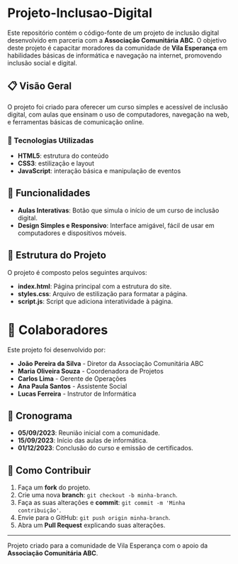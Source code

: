 # Projeto-Inclusao-Digital

Este repositório contém o código-fonte de um projeto de inclusão digital desenvolvido em parceria com a **Associação Comunitária ABC**. O objetivo deste projeto é capacitar moradores da comunidade de **Vila Esperança** em habilidades básicas de informática e navegação na internet, promovendo inclusão social e digital.

## 📋 Visão Geral

O projeto foi criado para oferecer um curso simples e acessível de inclusão digital, com aulas que ensinam o uso de computadores, navegação na web, e ferramentas básicas de comunicação online.

### 🔧 Tecnologias Utilizadas
- **HTML5**: estrutura do conteúdo
- **CSS3**: estilização e layout
- **JavaScript**: interação básica e manipulação de eventos

## 🚀 Funcionalidades

- **Aulas Interativas**: Botão que simula o início de um curso de inclusão digital.
- **Design Simples e Responsivo**: Interface amigável, fácil de usar em computadores e dispositivos móveis.

## 📁 Estrutura do Projeto

O projeto é composto pelos seguintes arquivos:

- **index.html**: Página principal com a estrutura do site.
- **styles.css**: Arquivo de estilização para formatar a página.
- **script.js**: Script que adiciona interatividade à página.

# 👥 Colaboradores

Este projeto foi desenvolvido por:

- **João Pereira da Silva** - Diretor da Associação Comunitária ABC
- **Maria Oliveira Souza** - Coordenadora de Projetos
- **Carlos Lima** - Gerente de Operações
- **Ana Paula Santos** - Assistente Social
- **Lucas Ferreira** - Instrutor de Informática

## 📅 Cronograma

- **05/09/2023**: Reunião inicial com a comunidade.
- **15/09/2023**: Início das aulas de informática.
- **01/12/2023**: Conclusão do curso e emissão de certificados.

## 📝 Como Contribuir

1. Faça um **fork** do projeto.
2. Crie uma nova **branch**: `git checkout -b minha-branch`.
3. Faça as suas alterações e **commit**: `git commit -m 'Minha contribuição'`.
4. Envie para o GitHub: `git push origin minha-branch`.
5. Abra um **Pull Request** explicando suas alterações.


---

Projeto criado para a comunidade de Vila Esperança com o apoio da **Associação Comunitária ABC**.